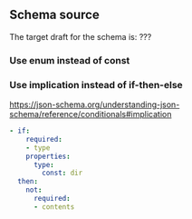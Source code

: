 ## Schema source

The target draft for the schema is: ???

### Use enum instead of const

### Use implication instead of if-then-else

https://json-schema.org/understanding-json-schema/reference/conditionals#implication

```yaml
- if:
    required:
    - type
    properties:
      type:
        const: dir
  then:
    not:
      required:
      - contents
```
